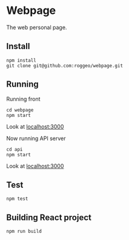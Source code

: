 # Webpage

The web personal page.


## Install

    npm install
    git clone git@github.com:roggeo/webpage.git


## Running

Running front

    cd webpage
    npm start    

Look at [localhost:3000](http://localhost:3000)
    
Now running API server
   
    cd api
    npm start

Look at [localhost:3000](http://localhost:3003)

## Test

    npm test


## Building React project

    npm run build